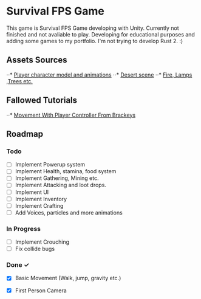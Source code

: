 # Survival FPS Game
  This game is Survival FPS Game developing with Unity. Currently not finished and not avaliable to play. Developing for educational purposes and adding some games to my portfolio. I'm not trying to develop Rust 2. :) 
 <br>
## Assets Sources
  ⋅⋅* [Player character model and animations](https://www.mixamo.com/#/?page=1&type=Character)
  ⋅⋅* [Desert scene](https://runemarkstudio.itch.io/poly-desert)
  ⋅⋅* [Fire, Lamps ,Trees etc.](https://devassets.com/assets/rpg-tutorial-assets/) 
  <br>
## Fallowed Tutorials
  ⋅⋅* [Movement With Player Controller From Brackeys](https://www.youtube.com/watch?v=_QajrabyTJc&t=1s)
  <br>
## Roadmap
### Todo
- [ ] Implement Powerup system
- [ ] Implement Health, stamina, food system
- [ ] Implement Gathering, Mining etc.
- [ ] Implement Attacking and loot drops.
- [ ] Implement UI
- [ ] Implement Inventory
- [ ] Implement Crafting
- [ ] Add Voices, particles and more animations
### In Progress
- [ ] Implement Crouching
- [ ] Fix collide bugs
### Done ✓
- [x] Basic Movement (Walk, jump, gravity etc.)
- [x] First Person Camera





